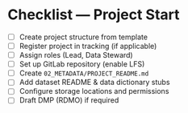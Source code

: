# Checklist — Project Start

- [ ] Create project structure from template
- [ ] Register project in tracking (if applicable)
- [ ] Assign roles (Lead, Data Steward)
- [ ] Set up GitLab repository (enable LFS)
- [ ] Create `02_METADATA/PROJECT_README.md`
- [ ] Add dataset README & data dictionary stubs
- [ ] Configure storage locations and permissions
- [ ] Draft DMP (RDMO) if required
